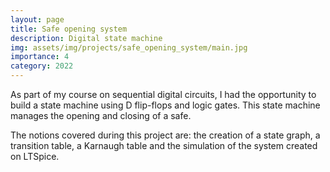 ```yaml
---
layout: page
title: Safe opening system
description: Digital state machine
img: assets/img/projects/safe_opening_system/main.jpg
importance: 4
category: 2022
---
```


As part of my course on sequential digital circuits, I had the opportunity to build a state machine using D flip-flops and logic gates. This state machine manages the opening and closing of a safe.

The notions covered during this project are: the creation of a state graph, a transition table, a Karnaugh table and the simulation of the system created on LTSpice.
